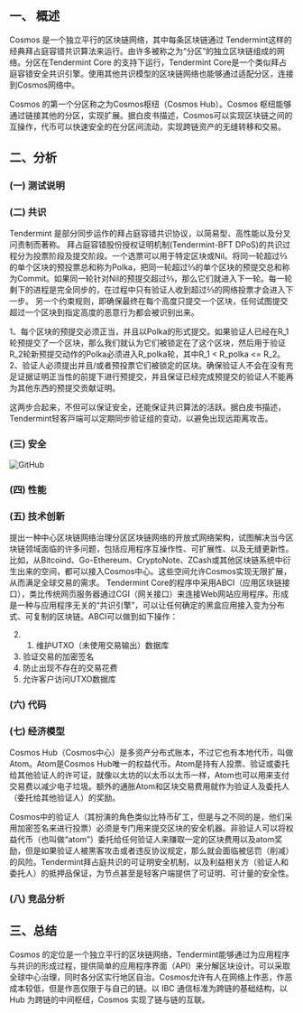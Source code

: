 一、 概述
---------

Cosmos 是一个独立平行的区块链网络，其中每条区块链通过 Tendermint这样的经典拜占庭容错共识算法来运行。由许多被称之为“分区”的独立区块链组成的网络。分区在Tendermint Core 的支持下运行，Tendermint Core是一个类似拜占庭容错安全共识引擎。使用其他共识模型的区块链网络也能够通过适配分区，连接到Cosmos网络中。

Cosmos 的第一个分区称之为Cosmos枢纽（Cosmos Hub）。Cosmos 枢纽能够通过链接其他的分区，实现扩展。据白皮书描述，Cosmos可以实现区块链之间的互操作，代币可以快速安全的在分区间流动，实现跨链资产的无缝转移和交易。


二、分析
--------

### (一) 测试说明



### (二) 共识

Tendermint 是部分同步运作的拜占庭容错共识协议，以简易型、高性能以及分叉问责制而著称。 拜占庭容错股份授权证明机制(Tendermint-BFT DPoS)的共识过程分为投票阶段及提交阶段。一个选票可以用于特定区块或Nil。将同一轮超过⅔的单个区块的预投票总和称为Polka，把同一轮超过⅔的单个区块的预提交总和称为Commit。如果同一轮针对Nil的预提交超过⅔，那么它们就进入下一轮。每一轮剩下的进程是完全同步的，在过程中只有验证人收到超过⅔的网络投票才会进入下一步。
另一个约束规则，即确保最终在每个高度只提交一个区块，任何试图提交超过一个区块到指定高度的恶意行为都会被识别出来。

1、每个区块的预提交必须正当，并且以Polka的形式提交。如果验证人已经在R_1轮预提交了一个区块，那么我们就认为它们被锁定在了这个区块，然后用于验证R_2轮新预提交动作的Polka必须进入R_polka轮，其中R_1 < R_polka <= R_2。
2、验证人必须提出并且/或者预投票它们被锁定的区块。确保验证人不会在没有充足证据证明正当性的前提下进行预提交，并且保证已经完成预提交的验证人不能再为其他东西的预提交贡献证明。

这两步合起来，不但可以保证安全，还能保证共识算法的活跃。据白皮书描述，Tendermint轻客戸端可以定期同步验证组的变动，以避免出现远距离攻击。

###  (三) 安全
![GitHub](https://github.com/EVOLABTeam/Benchmark/blob/master/result/Cosmos_zh-cn/Picture/0.35vs0.36.png)


### (四) 性能



### (五) 技术创新

提出一种中心区块链网络治理分区区块链网络的开放式网络架构，试图解决当今区块链领域面临的许多问题，包括应用程序互操作性、可扩展性、以及无缝更新性。比如，从Bitcoind、Go-Ethereum、CryptoNote、ZCash或其他区块链系统中衍生出来的空间，都可以接入Cosmos中心。这些空间允许Cosmos实现无限扩展，从而满足全球交易的需求。
Tendermint Core的程序中采用ABCI（应用区块链接口），类比传统网页服务器通过CGI（网关接口）来连接Web网站应用程序。形成是一种与应用程序无关的“共识引擎”，可以让任何确定的黑盒应用接入变为分布式、可复制的区块链。ABCI可以做到如下操作：

2. 1. 维护UTXO（未使用交易输出）数据库
2. 验证交易的加密签名
3. 防止出现不存在的交易花费
4. 允许客户访问UTXO数据库

### (六) 代码



### (七) 经济模型

Cosmos Hub（Cosmos中心）是多资产分布式账本，不过它也有本地代币，叫做Atom。Atom是Cosmos Hub唯一的权益代币。Atom是持有人投票、验证或委托给其他验证人的许可证，就像以太坊的以太币以太币一样，Atom也可以用来支付交易费以减少电子垃圾。额外的通胀Atom和区块交易费用就作为验证人及委托人（委托给其他验证人）的奖励。

Cosmos中的验证人（其扮演的角色类似比特币矿工，但是与之不同的是，他们采用加密签名来进行投票）必须是专门用来提交区块的安全机器。非验证人可以将权益代币（也叫做“atom”）委托给任何验证人来赚取一定的区块费用以及atom奖励，但是如果验证人被黑客攻击或者违反协议规定，那么就会面临被惩罚（削减）的风险。Tendermint拜占庭共识的可证明安全机制，以及利益相关方（验证人和委托人）的抵押品保证，为节点甚至是轻客户端提供了可证明、可计量的安全性。

### (八) 竞品分析



三、总结
--------

Cosmos 的定位是一个独立平行的区块链网络，Tendermint能够通过为应用程序与共识的形成过程，提供简单的应用程序界面（API）来分解区块设计。可以采取全球中心治理，同时各分区实行地区自治。Cosmos允许有人在网络上作恶，作恶成本较低，但是作恶仅限于与自己的链。以 IBC 通信标准为跨链的基础结构，以 Hub 为跨链的中间枢纽，Cosmos 实现了链与链的互联。
